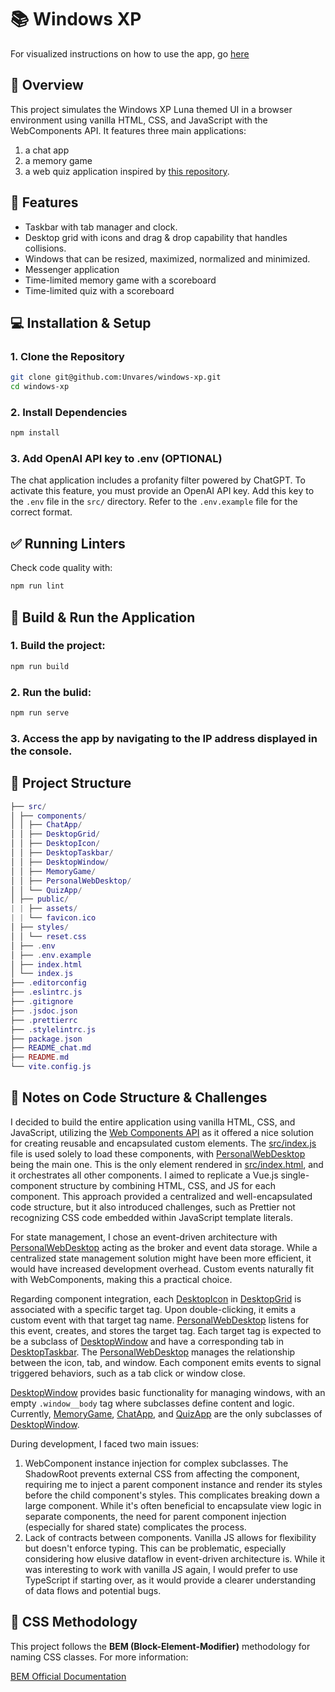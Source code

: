 # 📚 Windows XP

For visualized instructions on how to use the app, go [here](docs/)

## 📝 Overview

This project simulates the Windows XP Luna themed UI in a browser environment using vanilla HTML, CSS, and JavaScript with the WebComponents API. It features three main applications:

1. a chat app
2. a memory game
3. a web quiz application inspired by [this repository](https://github.com/Unvares/Web-Quiz).

## 🚀 Features

- Taskbar with tab manager and clock.
- Desktop grid with icons and drag & drop capability that handles collisions.
- Windows that can be resized, maximized, normalized and minimized.
- Messenger application
- Time-limited memory game with a scoreboard
- Time-limited quiz with a scoreboard

## 💻 Installation & Setup

### 1. Clone the Repository

```bash
git clone git@github.com:Unvares/windows-xp.git
cd windows-xp
```

### 2. Install Dependencies

```bash
npm install
```

### 3. Add OpenAI API key to .env (OPTIONAL)

The chat application includes a profanity filter powered by ChatGPT. To activate this feature, you must provide an OpenAI API key. Add this key to the `.env` file in the `src/` directory. Refer to the `.env.example` file for the correct format.

## ✅ Running Linters

Check code quality with:

```bash
npm run lint
```

## 🔧 Build & Run the Application

### 1. **Build the project:**

```bash
npm run build
```

### 2. **Run the bulid:**

```bash
npm run serve
```

### 3. Access the app by navigating to the IP address displayed in the console.

## 📂 Project Structure

```lua
├── src/
│ ├── components/
│ │ ├── ChatApp/
│ │ ├── DesktopGrid/
│ │ ├── DesktopIcon/
│ │ ├── DesktopTaskbar/
│ │ ├── DesktopWindow/
│ │ ├── MemoryGame/
│ │ ├── PersonalWebDesktop/
│ │ └── QuizApp/
│ ├── public/
| | ├── assets/
| | └── favicon.ico
│ ├── styles/
│ │ └── reset.css
│ ├── .env
│ ├── .env.example
│ ├── index.html
│ └── index.js
├── .editorconfig
├── .eslintrc.js
├── .gitignore
├── .jsdoc.json
├── .prettierrc
├── .stylelintrc.js
├── package.json
├── README_chat.md
├── README.md
└── vite.config.js
```

## 📝 Notes on Code Structure & Challenges

I decided to build the entire application using vanilla HTML, CSS, and JavaScript, utilizing the [Web Components API](https://developer.mozilla.org/en-US/docs/Web/API/Web_components) as it offered a nice solution for creating reusable and encapsulated custom elements. The [src/index.js](src/index.js) file is used solely to load these components, with [PersonalWebDesktop](src/components/PersonalWebDesktop/index.js) being the main one. This is the only element rendered in [src/index.html](src/index.html), and it orchestrates all other components. I aimed to replicate a Vue.js single-component structure by combining HTML, CSS, and JS for each component. This approach provided a centralized and well-encapsulated code structure, but it also introduced challenges, such as Prettier not recognizing CSS code embedded within JavaScript template literals.

For state management, I chose an event-driven architecture with [PersonalWebDesktop](src/components/PersonalWebDesktop/index.js) acting as the broker and event data storage. While a centralized state management solution might have been more efficient, it would have increased development overhead. Custom events naturally fit with WebComponents, making this a practical choice.

Regarding component integration, each [DesktopIcon](src/components/DesktopIcon/index.js) in [DesktopGrid](src/components/DesktopGrid/index.js) is associated with a specific target tag. Upon double-clicking, it emits a custom event with that target tag name. [PersonalWebDesktop](src/components/PersonalWebDesktop/index.js) listens for this event, creates, and stores the target tag. Each target tag is expected to be a subclass of [DesktopWindow](src/components/DesktopWindow/index.js) and have a corresponding tab in [DesktopTaskbar](src/components/DesktopTaskbar/index.js). The [PersonalWebDesktop](src/components/PersonalWebDesktop/index.js) manages the relationship between the icon, tab, and window. Each component emits events to signal triggered behaviors, such as a tab click or window close.

[DesktopWindow](src/components/DesktopWindow/index.js) provides basic functionality for managing windows, with an empty `.window__body` tag where subclasses define content and logic. Currently, [MemoryGame](src/components/MemoryGame/index.js), [ChatApp](src/components/ChatApp/index.js), and [QuizApp](src/components/QuizApp/index.js) are the only subclasses of [DesktopWindow](src/components/DesktopWindow/index.js).

During development, I faced two main issues:

1. WebComponent instance injection for complex subclasses. The ShadowRoot prevents external CSS from affecting the component, requiring me to inject a parent component instance and render its styles before the child component's styles. This complicates breaking down a large component. While it's often beneficial to encapsulate view logic in separate components, the need for parent component injection (especially for shared state) complicates the process.
2. Lack of contracts between components. Vanilla JS allows for flexibility but doesn't enforce typing. This can be problematic, especially considering how elusive dataflow in event-driven architecture is. While it was interesting to work with vanilla JS again, I would prefer to use TypeScript if starting over, as it would provide a clearer understanding of data flows and potential bugs.

## 🎨 CSS Methodology

This project follows the **BEM (Block-Element-Modifier)** methodology for naming CSS classes. For more information:

[BEM Official Documentation](https://en.bem.info/methodology/)
